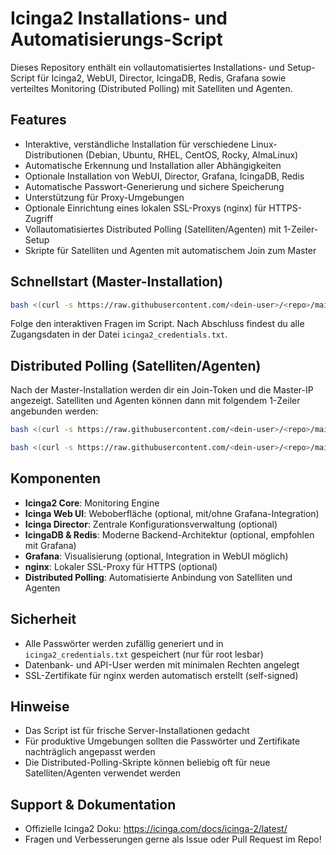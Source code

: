 # Icinga2 Installations- und Automatisierungs-Script

Dieses Repository enthält ein vollautomatisiertes Installations- und Setup-Script für Icinga2, WebUI, Director, IcingaDB, Redis, Grafana sowie verteiltes Monitoring (Distributed Polling) mit Satelliten und Agenten.

## Features
- Interaktive, verständliche Installation für verschiedene Linux-Distributionen (Debian, Ubuntu, RHEL, CentOS, Rocky, AlmaLinux)
- Automatische Erkennung und Installation aller Abhängigkeiten
- Optionale Installation von WebUI, Director, Grafana, IcingaDB, Redis
- Automatische Passwort-Generierung und sichere Speicherung
- Unterstützung für Proxy-Umgebungen
- Optionale Einrichtung eines lokalen SSL-Proxys (nginx) für HTTPS-Zugriff
- Vollautomatisiertes Distributed Polling (Satelliten/Agenten) mit 1-Zeiler-Setup
- Skripte für Satelliten und Agenten mit automatischem Join zum Master

## Schnellstart (Master-Installation)

```bash
bash <(curl -s https://raw.githubusercontent.com/<dein-user>/<repo>/main/install_icinga2.sh)
```

Folge den interaktiven Fragen im Script. Nach Abschluss findest du alle Zugangsdaten in der Datei `icinga2_credentials.txt`.

## Distributed Polling (Satelliten/Agenten)

Nach der Master-Installation werden dir ein Join-Token und die Master-IP angezeigt. Satelliten und Agenten können dann mit folgendem 1-Zeiler angebunden werden:

```bash
bash <(curl -s https://raw.githubusercontent.com/<dein-user>/<repo>/main/setup_satellite.sh) <MASTER_IP> <JOIN_TOKEN>
```

```bash
bash <(curl -s https://raw.githubusercontent.com/<dein-user>/<repo>/main/setup_agent.sh) <MASTER_IP> <JOIN_TOKEN>
```

## Komponenten
- **Icinga2 Core**: Monitoring Engine
- **Icinga Web UI**: Weboberfläche (optional, mit/ohne Grafana-Integration)
- **Icinga Director**: Zentrale Konfigurationsverwaltung (optional)
- **IcingaDB & Redis**: Moderne Backend-Architektur (optional, empfohlen mit Grafana)
- **Grafana**: Visualisierung (optional, Integration in WebUI möglich)
- **nginx**: Lokaler SSL-Proxy für HTTPS (optional)
- **Distributed Polling**: Automatisierte Anbindung von Satelliten und Agenten

## Sicherheit
- Alle Passwörter werden zufällig generiert und in `icinga2_credentials.txt` gespeichert (nur für root lesbar)
- Datenbank- und API-User werden mit minimalen Rechten angelegt
- SSL-Zertifikate für nginx werden automatisch erstellt (self-signed)

## Hinweise
- Das Script ist für frische Server-Installationen gedacht
- Für produktive Umgebungen sollten die Passwörter und Zertifikate nachträglich angepasst werden
- Die Distributed-Polling-Skripte können beliebig oft für neue Satelliten/Agenten verwendet werden

## Support & Dokumentation
- Offizielle Icinga2 Doku: https://icinga.com/docs/icinga-2/latest/
- Fragen und Verbesserungen gerne als Issue oder Pull Request im Repo!
